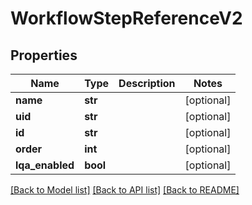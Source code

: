 # WorkflowStepReferenceV2

## Properties
Name | Type | Description | Notes
------------ | ------------- | ------------- | -------------
**name** | **str** |  | [optional] 
**uid** | **str** |  | [optional] 
**id** | **str** |  | [optional] 
**order** | **int** |  | [optional] 
**lqa_enabled** | **bool** |  | [optional] 

[[Back to Model list]](../README.md#documentation-for-models) [[Back to API list]](../README.md#documentation-for-api-endpoints) [[Back to README]](../README.md)

